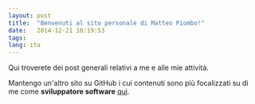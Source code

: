```yaml
---
layout: post
title:  "Benvenuti al sito personale di Matteo Piombo!"
date:   2014-12-21 10:19:53
tags: 
lang: ita 
---
```

Qui troverete dei post generali relativi a me e alle mie attività.

Mantengo un'altro sito su GitHub i cui contenuti sono più focalizzati su di me come 
__sviluppatore software__ [qui][perlfly-github].






[perlfly-github]: http://perlfly.github.io	"Matteo's on GitHub"

